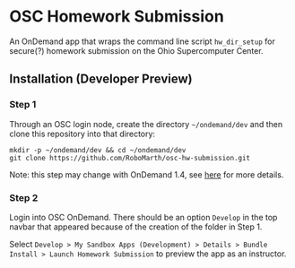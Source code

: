 # OSC Homework Submission

An OnDemand app that wraps the command line script `hw_dir_setup` for secure(?)
homework submission on the Ohio Supercomputer Center.

## Installation (Developer Preview)

### Step 1

Through an OSC login node, create the directory `~/ondemand/dev` and then clone
this repository into that directory:

```
mkdir -p ~/ondemand/dev && cd ~/ondemand/dev
git clone https://github.com/RoboMarth/osc-hw-submission.git 
```

Note: this step may change with OnDemand 1.4, see
[here](https://osc.github.io/ood-documentation/master/app-development/enabling-development-mode.html)
for more details.

### Step 2

Login into OSC OnDemand. There should be an option `Develop` in the top navbar
that appeared because of the creation of the folder in Step 1. 

Select `Develop > My Sandbox Apps (Development) > Details > Bundle Install >
Launch Homework Submission` to preview the app as an instructor.
